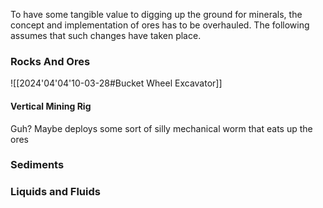 
To have some tangible value to digging up the ground for minerals, the concept and implementation of ores has to be overhauled. The following assumes that such changes have taken place. 
### Rocks And Ores
![[2024'04'04'10-03-28#Bucket Wheel Excavator]]
#### Vertical Mining Rig
Guh? 
Maybe deploys some sort of silly mechanical worm that eats up the ores

### Sediments
### Liquids and Fluids